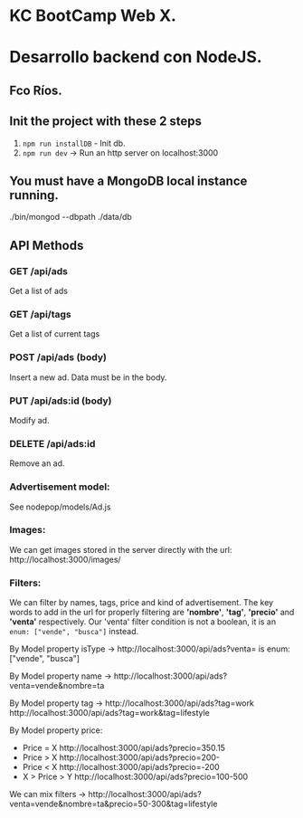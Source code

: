 # KC BootCamp Web X. 
# Desarrollo backend con NodeJS. 
## Fco Ríos.

## Init the project with these 2 steps
  1. `npm run installDB` - Init db.
  2. `npm run dev` -> Run an http server on localhost:3000

## You must have a MongoDB local instance running. 
./bin/mongod --dbpath ./data/db

## API Methods
### GET /api/ads
Get a list of ads

### GET /api/tags
Get a list of current tags 

### POST /api/ads (body)
Insert a new ad. Data must be in the body.

### PUT /api/ads:id (body)
Modify ad. 

### DELETE /api/ads:id 
Remove an ad.

### Advertisement model:
See nodepop/models/Ad.js

### Images:
We can get images stored in the server directly with the url:
http://localhost:3000/images/<nombreRecurso>

### Filters:
We can filter by names, tags, price and kind of advertisement. 
The key words to add in the url for properly filtering are **'nombre'**, **'tag'**, **'precio'** and **'venta'** respectively.
Our 'venta' filter condition is not a boolean, it is an `enum: ["vende", "busca"]` instead.  

By Model property isType -> http://localhost:3000/api/ads?venta=<value>
  <value> is enum: ["vende", "busca"]

By Model property name -> http://localhost:3000/api/ads?venta=vende&nombre=ta

By Model property tag -> http://localhost:3000/api/ads?tag=work
                         http://localhost:3000/api/ads?tag=work&tag=lifestyle 

By Model property price:
  - Price = X http://localhost:3000/api/ads?precio=350.15 
  - Price > X http://localhost:3000/api/ads?precio=200- 
  - Price < X http://localhost:3000/api/ads?precio=-200 
  - X > Price > Y http://localhost:3000/api/ads?precio=100-500 
 
We can mix filters -> http://localhost:3000/api/ads?venta=vende&nombre=ta&precio=50-300&tag=lifestyle
